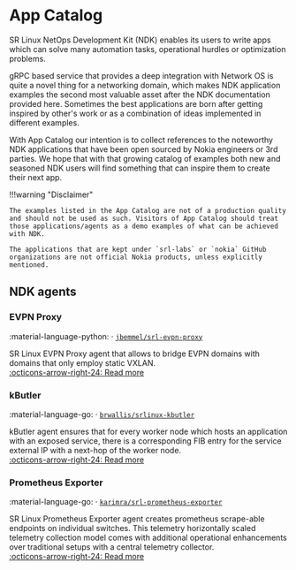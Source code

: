 # App Catalog

SR Linux NetOps Development Kit (NDK) enables its users to write apps which can solve many automation tasks, operational hurdles or optimization problems.

gRPC based service that provides a deep integration with Network OS is quite a novel thing for a networking domain, which makes NDK application examples the second most valuable asset after the NDK documentation provided here. Sometimes the best applications are born after getting inspired by other's work or as a combination of ideas implemented in different examples.

With App Catalog our intention is to collect references to the noteworthy NDK applications that have been open sourced by Nokia engineers or 3rd parties. We hope that with that growing catalog of examples both new and seasoned NDK users will find something that can inspire them to create their next app.

!!!warning "Disclaimer"

    The examples listed in the App Catalog are not of a production quality and should not be used as such. Visitors of App Catalog should treat those applications/agents as a demo examples of what can be achieved with NDK.

    The applications that are kept under `srl-labs` or `nokia` GitHub organizations are not official Nokia products, unless explicitly mentioned.

## NDK agents
### EVPN Proxy
:material-language-python: · [`jbemmel/srl-evpn-proxy`](https://github.com/jbemmel/srl-evpn-proxy)

SR Linux EVPN Proxy agent that allows to bridge EVPN domains with domains that only employ static VXLAN.  
[:octicons-arrow-right-24: Read more](evpn-proxy.md)

### kButler
:material-language-go: · [`brwallis/srlinux-kbutler`](https://github.com/brwallis/srlinux-kbutler)

kButler agent ensures that for every worker node which hosts an application with an exposed service, there is a corresponding FIB entry for the service external IP with a next-hop of the worker node.  
[:octicons-arrow-right-24: Read more](kbutler.md)

### Prometheus Exporter
:material-language-go: · [`karimra/srl-prometheus-exporter`](https://github.com/karimra/srl-prometheus-exporter)

SR Linux Prometheus Exporter agent creates prometheus scrape-able endpoints on individual switches. This telemetry horizontally scaled telemetry collection model comes with additional operational enhancements over traditional setups with a central telemetry collector.  
[:octicons-arrow-right-24: Read more](srl-prom-exporter.md)